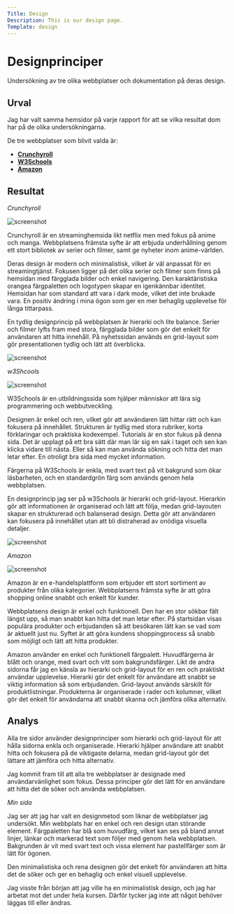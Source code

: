 ```yaml
---
Title: Design
Description: This is our design page.
Template: design
---
```


Designprinciper
=======================

Undersökning av tre olika webbplatser och dokumentation på deras design.

Urval
-----------------------

Jag har valt samma hemsidor på varje rapport för att se vilka resultat dom har på de olika undersökningarna.

De tre webbplatser som blivit valda är:

- **[Crunchyroll](https://www.crunchyroll.com/)**
- **[W3Schools](https://www.w3schools.com/)**
- **[Amazon](https://www.amazon.se/)** 

<div class="wavy-line"></div>

Resultat
-----------------------

*Crunchyroll*

<picture>
        <source media="(min-width: 668px)" srcset="%base_url%/image/crunchyroll.jpg?w=600&q=80">
        <source media="(min-width: 376px)" srcset="%base_url%/image/crunchyroll.jpg?w=400&q=80"">
        <img src="%base_url%/image/crunchyroll.jpg?w=375&h=211&crop-to-fit&q=80" alt="screenshot">
</picture>

Crunchyroll är en streaminghemsida likt netflix men med fokus på anime och manga. Webbplatsens främsta syfte är att erbjuda underhållning genom ett stort bibliotek av serier och filmer, samt ge nyheter inom anime-världen. 

Deras design är modern och minimalistisk, vilket är väl anpassat för en streamingtjänst. Fokusen ligger på det olika serier och filmer som finns på hemsidan med färgglada bilder och enkel navigering. Den karaktäristiska orangea färgpaletten och logotypen skapar en igenkännbar identitet. Hemsidan har som standard att vara i dark mode, vilket det inte brukade vara. En positiv ändring i mina ögon som ger en mer behaglig upplevelse för långa tittarpass.

En tydlig designprincip på webbplatsen är hierarki och lite balance. Serier och filmer lyfts fram med stora, färgglada bilder som gör det enkelt för användaren att hitta innehåll. På nyhetssidan används en grid-layout som gör presentationen tydlig och lätt att överblicka.

<picture>
        <source media="(min-width: 668px)" srcset="%base_url%/image/crunchyroll-news.jpg?w=600&q=80">
        <source media="(min-width: 376px)" srcset="%base_url%/image/crunchyroll-news.jpg?w=400&q=80"">
        <img src="%base_url%/image/crunchyroll-news.jpg?w=375&h=211&crop-to-fit&q=80" alt="screenshot">
</picture>

<div class="wavy-line"></div>

*w3Shcools*

<picture>
        <source media="(min-width: 668px)" srcset="%base_url%/image/w3schools.jpg?w=600&q=80">
        <source media="(min-width: 376px)" srcset="%base_url%/image/w3schools.jpg?w=400&q=80"">
        <img src="%base_url%/image/w3schools.jpg?w=375&h=211&crop-to-fit&q=80" alt="screenshot">
</picture>

W3Schools är en utbildningssida som hjälper människor att lära sig programmering och webbutveckling.

Designen är enkel och ren, vilket gör att användaren lätt hittar rätt och kan fokusera på innehållet. Strukturen är tydlig med stora rubriker, korta förklaringar och praktiska kodexempel. Tutorials är en stor fukus på denna sida. Det är upplagt på ett bra sätt där man lär sig en sak i taget och sen kan klicka vidare till nästa. Eller så kan man använda sökning och hitta det man letar efter. En otroligt bra sida med mycket information.

Färgerna på W3Schools är enkla, med svart text på vit bakgrund som ökar läsbarheten, och en standardgrön färg som används genom hela webbplatsen.

En designprincip jag ser på w3Schools är hierarki och grid-layout. Hierarkin gör att informationen är organiserad och lätt att följa, medan grid-layouten skapar en strukturerad och balanserad design. Detta gör att användaren kan fokusera på innehållet utan att bli distraherad av onödiga visuella detaljer.

<picture>
        <source media="(min-width: 668px)" srcset="%base_url%/image/w3schools-tutorial.jpg?w=600&q=80">
        <source media="(min-width: 376px)" srcset="%base_url%/image/w3schools-tutorial.jpg?w=400&q=80"">
        <img src="%base_url%/image/w3schools-tutorial.jpg?w=375&h=211&crop-to-fit&q=80" alt="screenshot">
</picture>

<div class="wavy-line"></div>

*Amazon*

<picture>
        <source media="(min-width: 668px)" srcset="%base_url%/image/amazon.jpg?w=600&q=80">
        <source media="(min-width: 376px)" srcset="%base_url%/image/amazon.jpg?w=400&q=80"">
        <img src="%base_url%/image/amazon.jpg?w=375&h=211&crop-to-fit&q=80" alt="screenshot">
</picture>

Amazon är en e-handelsplattform som erbjuder ett stort sortiment av produkter från olika kategorier. Webbplatsens främsta syfte är att göra shopping online snabbt och enkelt för kunder.

Webbplatsens design är enkel och funktionell. Den har en stor sökbar fält längst upp, så man snabbt kan hitta det man letar efter. På startsidan visas populära produkter och erbjudanden så att besökaren lätt kan se vad som är aktuellt​ just nu. Syftet är att göra kundens shoppingprocess så snabb som möjligt och lätt att hitta produkter.

Amazon använder en enkel och funktionell färgpalett. Huvudfärgerna är blått och orange, med svart och vitt som bakgrundsfärger. 
Likt de andra sidorna får jag en känsla av hierarki och grid-layout för en ren och praktiskt användar upplevelse. Hierarki gör det enkelt för användare att snabbt se viktig information så som erbjudanden. Grid-layout används särskilt för produktlistningar. Produkterna är organiserade i rader och kolumner, vilket gör det enkelt för användarna att snabbt skanna och jämföra olika alternativ.

<div class="wavy-line"></div>

Analys
-----------------------

Alla tre sidor använder designprinciper som hierarki och grid-layout för att hålla sidorna enkla och organiserade. Hierarki hjälper användare att snabbt hitta och fokusera på de viktigaste delarna, medan grid-layout gör det lättare att jämföra och hitta alternativ.

Jag kommit fram till att alla tre webbplatser är designade med användarvänlighet som fokus. Dessa principer gör det lätt för en användare att hitta det de söker och använda webbplatsen.

*Min sida*

Jag ser att jag har valt en designmetod som liknar de webbplatser jag undersökt. Min webbplats har en enkel och ren design utan störande element. Färgpaletten har blå som huvudfärg, vilket kan ses på bland annat linjer, länkar och markerad text som följer med genom hela webbplatsen. Bakgrunden är vit med svart text och vissa element har pastellfärger som är lätt för ögonen.

Den minimalistiska och rena designen gör det enkelt för användaren att hitta det de söker och ger en behaglig och enkel visuell upplevelse.

Jag visste från början att jag ville ha en minimalistisk design, och jag har arbetat mot det under hela kursen. Därför tycker jag inte att något behöver läggas till eller ändras.